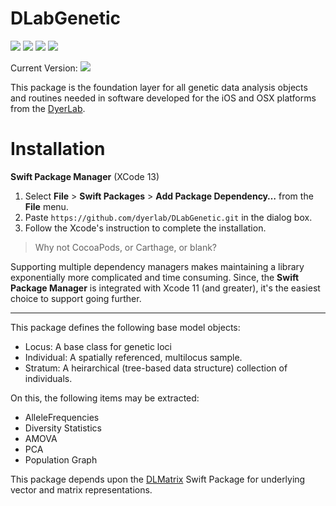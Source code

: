 # DLabGenetic

![](https://img.shields.io/badge/license-GPLv3-green) ![](https://img.shields.io/badge/swift-5.5-green) ![](https://img.shields.io/badge/iOS-14.0-green) ![](https://img.shields.io/badge/macOS-11-green) 

Current Version: ![](https://img.shields.io/github/v/tag/dyerlab/DLabGenetic?color=green)

This package is the foundation layer for all genetic data analysis objects and routines needed in software developed for the iOS and OSX platforms from the [DyerLab](https://dyerlab.org).   


<a name="Installation"></a>
# Installation

**Swift Package Manager** (XCode 13)

1. Select **File** > **Swift Packages** > **Add Package Dependency…** from the **File** menu.
2. Paste `https://github.com/dyerlab/DLabGenetic.git` in the dialog box.
3. Follow the Xcode's instruction to complete the installation.

> Why not CocoaPods, or Carthage, or blank?

Supporting multiple dependency managers makes maintaining a library exponentially more complicated and time consuming.  Since, the **Swift Package Manager** is integrated with Xcode 11 (and greater), it's the easiest choice to support going further.

---

This package defines the following base model objects:

- Locus: A base class for genetic loci
- Individual: A spatially referenced, multilocus sample.
- Stratum: A heirarchical (tree-based data structure) collection of individuals.

On this, the following items may be extracted:  

- AlleleFrequencies
- Diversity Statistics
- AMOVA
- PCA
- Population Graph

This package depends upon the [DLMatrix](https://github.com/dyerlab/DLMatrix) Swift Package for underlying vector and matrix representations.





